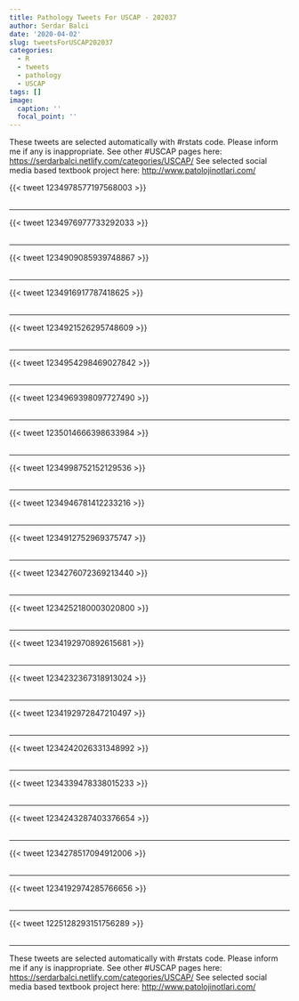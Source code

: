 ```yaml
---
title: Pathology Tweets For USCAP - 202037
author: Serdar Balci
date: '2020-04-02'
slug: tweetsForUSCAP202037
categories:
  - R
  - tweets
  - pathology
  - USCAP
tags: []
image:
  caption: ''
  focal_point: ''
---
```



These tweets are selected automatically with #rstats code. Please inform me if any is inappropriate.
See other #USCAP pages here: https://serdarbalci.netlify.com/categories/USCAP/ 
See selected social media based textbook project here: http://www.patolojinotlari.com/

{{< tweet 1234978577197568003 >}}
<br>
<br>
<hr>
{{< tweet 1234976977733292033 >}}
<br>
<br>
<hr>
{{< tweet 1234909085939748867 >}}
<br>
<br>
<hr>
{{< tweet 1234916917787418625 >}}
<br>
<br>
<hr>
{{< tweet 1234921526295748609 >}}
<br>
<br>
<hr>
{{< tweet 1234954298469027842 >}}
<br>
<br>
<hr>
{{< tweet 1234969398097727490 >}}
<br>
<br>
<hr>
{{< tweet 1235014666398633984 >}}
<br>
<br>
<hr>
{{< tweet 1234998752152129536 >}}
<br>
<br>
<hr>
{{< tweet 1234946781412233216 >}}
<br>
<br>
<hr>
{{< tweet 1234912752969375747 >}}
<br>
<br>
<hr>
{{< tweet 1234276072369213440 >}}
<br>
<br>
<hr>
{{< tweet 1234252180003020800 >}}
<br>
<br>
<hr>
{{< tweet 1234192970892615681 >}}
<br>
<br>
<hr>
{{< tweet 1234232367318913024 >}}
<br>
<br>
<hr>
{{< tweet 1234192972847210497 >}}
<br>
<br>
<hr>
{{< tweet 1234242026331348992 >}}
<br>
<br>
<hr>
{{< tweet 1234339478338015233 >}}
<br>
<br>
<hr>
{{< tweet 1234243287403376654 >}}
<br>
<br>
<hr>
{{< tweet 1234278517094912006 >}}
<br>
<br>
<hr>
{{< tweet 1234192974285766656 >}}
<br>
<br>
<hr>
{{< tweet 1225128293151756289 >}}
<br>
<br>
<hr>


These tweets are selected automatically with #rstats code. Please inform me if any is inappropriate.
See other #USCAP pages here: https://serdarbalci.netlify.com/categories/USCAP/ 
See selected social media based textbook project here: http://www.patolojinotlari.com/
